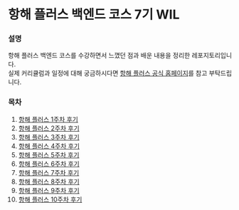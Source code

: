 # 항해 플러스 백엔드 코스 7기 WIL



### 설명

항해 플러스 백엔드 코스를 수강하면서 느꼈던 점과 배운 내용을 정리한 레포지토리입니다.  
실제 커리큘럼과 일정에 대해 궁금하시다면 [항해 플러스 공식 홈페이지](https://hanghae99.spartacodingclub.kr/plus/be)를 참고 부탁드립니다.

### 목차
1. [항해 플러스 1주차 후기](/항해플러스_1주차_후기.md)
2. [항해 플러스 2주차 후기](/항해플러스_2주차_후기.md)
3. [항해 플러스 3주차 후기](/항해플러스_3주차_후기.md)
4. [항해 플러스 4주차 후기](/항해플러스_4주차_후기.md)
5. [항해 플러스 5주차 후기](/항해플러스_5주차_후기.md)
6. [항해 플러스 6주차 후기](/항해플러스_6주차_후기.md)
7. [항해 플러스 7주차 후기](/항해플러스_7주차_후기.md)
8. [항해 플러스 8주차 후기](/항해플러스_8주차_후기.md)
9. [항해 플러스 9주차 후기](/항해플러스_9주차_후기.md)
10. [항해 플러스 10주차 후기](/항해플러스_10주차_후기.md)


